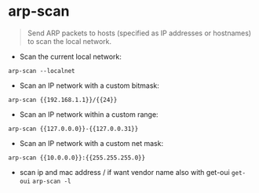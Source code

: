 # arp-scan

> Send ARP packets to hosts (specified as IP addresses or hostnames) to scan the local network.

- Scan the current local network:

`arp-scan --localnet`

- Scan an IP network with a custom bitmask:

`arp-scan {{192.168.1.1}}/{{24}}`

- Scan an IP network within a custom range:

`arp-scan {{127.0.0.0}}-{{127.0.0.31}}`

- Scan an IP network with a custom net mask:

`arp-scan {{10.0.0.0}}:{{255.255.255.0}}`
- scan ip and mac address / if want vendor name also with get-oui
`get-oui`
`arp-scan -l`


